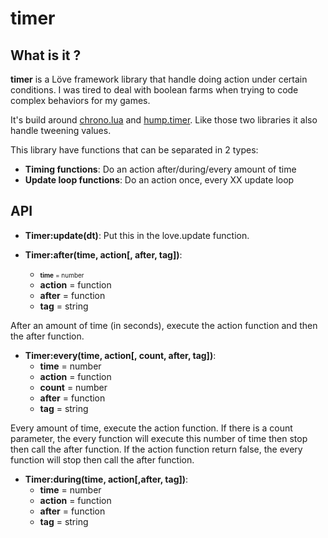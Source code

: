 # timer

## What is it ?
**timer** is a Löve framework library that handle doing action under certain conditions.
I was tired to deal with boolean farms when trying to code complex behaviors for my games.

It's build around [chrono.lua](https://github.com/adnzzzzZ/chrono) and [hump.timer](https://github.com/vrld/hump/blob/master/timer.lua).
Like those two libraries it also handle tweening values.

This library have functions that can be separated in 2 types:
- **Timing functions**: Do an action after/during/every amount of time
- **Update loop functions**: Do an action once, every XX update loop



## API
- **Timer:update(dt)**: Put this in the love.update function.

- **Timer:after(time, action[, after, tag])**:
  - <span style="font-size:10px;">**time**   = number</span>
  - **action** = function 
  - **after**  = function 
  - **tag**    = string

After an amount of time (in seconds), execute the action function and then the after function.

- **Timer:every(time, action[, count, after, tag])**:
  - **time** = number
  - **action** = function 
  - **count** = number
  - **after** = function 
  - **tag**  = string

Every amount of time, execute the action function.
If there is a count parameter, the every function will execute this number of time then stop then call the after function.
If the action function return false, the every function will stop then call the after function.

- **Timer:during(time, action[,after, tag])**:
  - **time** = number
  - **action** = function 
  - **after**  = function 
  - **tag**    = string

